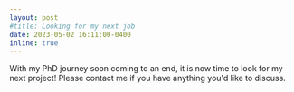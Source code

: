 ```yaml
---
layout: post
#title: Looking for my next job
date: 2023-05-02 16:11:00-0400
inline: true
---
```


With my PhD journey soon coming to an end, it is now time to look for my next project!
Please contact me if you have anything you'd like to discuss.

